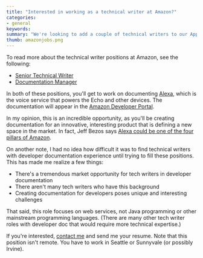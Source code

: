 ```yaml
---
title: "Interested in working as a technical writer at Amazon?"
categories:
- general
keywords:
summary: "We're looking to add a couple of technical writers to our Appstore documentation team at Amazon in the Seattle and Sunnyvale locations. If you're interested, contact me. The focus is on developer documentation, so you'll need to be comfortable documenting web services."
thumb: amazonjobs.png
---
```


To read more about the technical writer positions at Amazon, see the following:

* <a href="https://www.amazon.jobs/en/jobs/405036">Senior Technical Writer</a>
* <a href="https://www.amazon.jobs/en/jobs/405034">Documentation Manager</a>

In both of these positions, you'll get to work on documenting [Alexa](https://developer.amazon.com/appsandservices/solutions/alexa), which is the voice service that powers the Echo and other devices. The documentation will appear in the [Amazon Developer Portal](https://developer.amazon.com/). 

In my opinion, this is an incredible opportunity, as you'll be creating documentation for an innovative, interesting product that is defining a new space in the market. In fact, Jeff Bezos says [Alexa could be one of the four pillars of Amazon](http://venturebeat.com/2016/05/31/alexa-could-be-the-4th-pillar-of-amazon-says-jeff-bezos/).

On another note, I had no idea how difficult it was to find technical writers with developer documentation experience until trying to fill these positions. This has made me realize a few things:

* There's a tremendous market opportunity for tech writers in developer documentation
* There aren't many tech writers who have this background
* Creating documentation for developers poses unique and interesting challenges

That said, this role focuses on web services, not Java programming or other mainstream programming languages. (There are many other tech writer roles with developer doc that would require more technical expertise.)

If you're interested, [contact me](http://idratherbewriting.com/contact) and send me your resume.  Note that this position isn't remote. You have to work in Seattle or Sunnyvale (or possibly Irvine).
